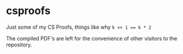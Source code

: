 # csproofs
Just some of my CS Proofs, things like why `k << 1 == k * 2`

The compiled PDF's are left for the convenience of other visitors to the 
repository.
